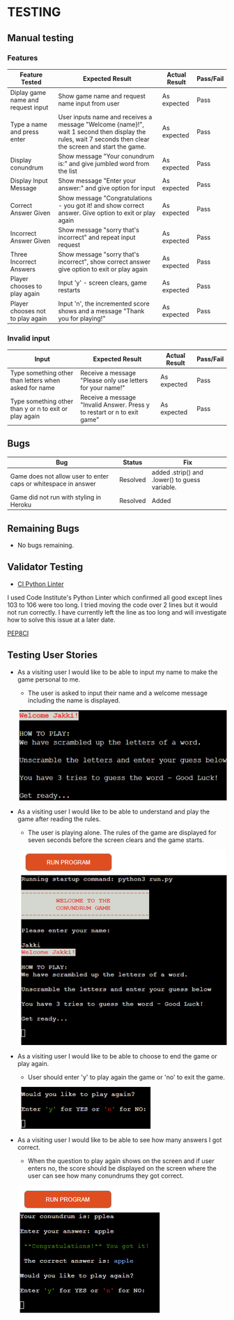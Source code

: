 # TESTING

## Manual testing

### Features

Feature Tested | Expected Result | Actual Result | Pass/Fail
---------------|-----------------|--------------|--------------
Diplay game name and request input | Show game name and request name input from user| As expected | Pass
Type a name and press enter | User inputs name and receives a message "Welcome {name}!", wait 1 second then display the rules, wait 7 seconds then clear the screen and start the game.| As expected | Pass
Display conundrum | Show message "Your conundrum is:" and give jumbled word from the list | As expected | Pass
Display Input Message | Show message "Enter your answer:" and give option for input | As expected | Pass
Correct Answer Given | Show message "Congratulations - you got it! and show correct answer. Give option to exit or play again| As expected | Pass
Incorrect Answer Given| Show message "sorry that's incorrect" and repeat input request| As expected | Pass
Three Incorrect Answers | Show message "sorry that's incorrect", show correct answer give option to exit or play again| As expected | Pass 
Player chooses to play again | Input 'y' - screen clears, game restarts | As expected | Pass
Player chooses not to play again | Input 'n', the incremented score shows and a message "Thank you for playing!" | As expected | Pass

### Invalid input  

Input | Expected Result | Actual Result | Pass/Fail
-------------|-----------------|---------------|----------
Type something other than letters when asked for name | Receive a message "Please only use letters for your name!" | As expected | Pass
Type something other than y or n to exit or play again| Receive a message "Invalid Answer. Press y to restart or n to exit game" | As expected | Pass

## Bugs

Bug | Status | Fix  
----|--------|-----
Game does not allow user to enter caps or whitespace in answer| Resolved | added .strip() and .lower() to guess variable.
Game did not run with styling in Heroku| Resolved | Added 


## Remaining Bugs

  * No bugs remaining.

## Validator Testing

* [CI Python Linter](https://pep8ci.herokuapp.com/)

I used Code Institute's Python Linter which confirmed all good except lines 103 to 106 were too long. I tried moving the code over 2 lines but it would not run correctly. I have currently left the line as too long and will investigate how to solve this issue at a later date. 

[PEP8CI](images/ci-linter.png)

## Testing User Stories

* As a visiting user I would like to be able to input my name to make the game personal to me.
    * The user is asked to input their name and a welcome message including the name is displayed.<br>
   
   ![](images/game-welcome.png)

* As a visiting user I would like to be able to understand and play the game after reading the rules.
    * The user is playing alone. The rules of the game are displayed for seven seconds before the screen clears and the game starts.<br>
   
   ![](images/game-rules.png)

* As a visiting user I would like to be able to choose to end the game or play again.
    * User should enter 'y' to play again the game or 'no' to exit the game.<br>

    ![](images/game-playagain.png)

* As a visiting user I would like to be able to see how many answers I got correct.
    * When the question to play again shows on the screen and if user enters no, the score should be displayed on the screen where the user can see how many conundrums they got correct.<br> 
    
    ![](images/game-correct.png)